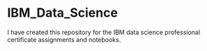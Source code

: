# IBM_Data_Science

I have created this repository for the IBM data science professional certificate assignments and notebooks.
